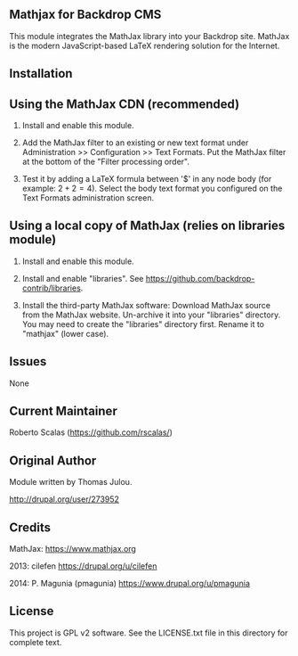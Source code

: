 Mathjax for Backdrop CMS
------------------------

This module integrates the MathJax library into your Backdrop site. MathJax is the
modern JavaScript-based LaTeX rendering solution for the Internet.

Installation
------------

Using the MathJax CDN (recommended)
-------------------------------

1. Install and enable this module.

2. Add the MathJax filter to an existing or new text format under 
   Administration >> Configuration >> Text Formats. Put the MathJax filter at
   the bottom of the "Filter processing order".

3. Test it by adding a LaTeX formula between '$' in any node body (for example: 
   $2 + 2 = 4$). Select the body text format you configured on the Text Formats
   administration screen.


Using a local copy of MathJax (relies on libraries module)
----------------------------------------------------------

1. Install and enable this module.

2. Install and enable "libraries". See https://github.com/backdrop-contrib/libraries.

3. Install the third-party MathJax software:
     Download MathJax source from the MathJax website.
     Un-archive it into your "libraries" directory.
     You may need to create the "libraries" directory first.
     Rename it to "mathjax" (lower case).

Issues
------

None

Current Maintainer
------------------

Roberto Scalas (https://github.com/rscalas/)

Original Author
---------------
Module written by Thomas Julou.

http://drupal.org/user/273952

Credits
-------
MathJax: https://www.mathjax.org

2013: cilefen https://drupal.org/u/cilefen

2014: P. Magunia (pmagunia) https://www.drupal.org/u/pmagunia

License
-------
This project is GPL v2 software. See the LICENSE.txt file in this directory for
complete text.
